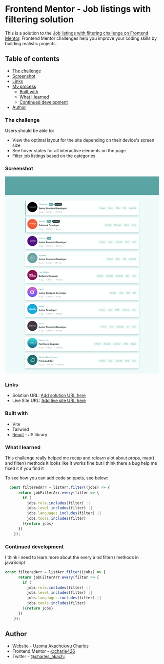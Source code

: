 # Frontend Mentor - Job listings with filtering solution

This is a solution to the [Job listings with filtering challenge on Frontend Mentor](https://www.frontendmentor.io/challenges/job-listings-with-filtering-ivstIPCt). Frontend Mentor challenges help you improve your coding skills by building realistic projects. 

## Table of contents

  - [The challenge](#the-challenge)
  - [Screenshot](#screenshot)
  - [Links](#links)
- [My process](#my-process)
  - [Built with](#built-with)
  - [What I learned](#what-i-learned)
  - [Continued development](#continued-development)
- [Author](#author)

### The challenge

Users should be able to:

- View the optimal layout for the site depending on their device's screen size
- See hover states for all interactive elements on the page
- Filter job listings based on the categories

### Screenshot

![](./Screenshot%202024-04-11%20at%2015-20-45%20Job%20listing.png)

### Links

- Solution URL: [Add solution URL here](https://jobsliss.netlify.app)
- Live Site URL: [Add live site URL here](https://jobsliss.netlify.app)


### Built with

- Vite
- Tailwind
- [React](https://reactjs.org/) - JS library

### What I learned

This challenge really helped me recap and relearn alot about props, map() and filter() methods it looks like it works fine but I think there a bug help me fixed it if you find it

To see how you can add code snippets, see below:

```js
  const filteredArr = listArr.filter((jobs) => {
      return jobFilterArr.every(filter => {
        if (
          jobs.role.includes(filter) ||
          jobs.level.includes(filter) ||
          jobs.languages.includes(filter) ||
          jobs.tools.includes(filter)
        ){return jobs}
      })
    });
```

### Continued development

I think i need to learn more about the every a nd filter()  methods in javaScript

```js
const filteredArr = listArr.filter((jobs) => {
      return jobFilterArr.every(filter => {
        if (
          jobs.role.includes(filter) ||
          jobs.level.includes(filter) ||
          jobs.languages.includes(filter) ||
          jobs.tools.includes(filter)
        ){return jobs}
      })
    });
```

## Author

- Website - [Uzoma Akachukwu Charles](https://www.akachicodes.netlify.app)
- Frontend Mentor - [@charle426](https://www.frontendmentor.io/profile/charle426)
- Twitter - [@charles_akachi](https://www.twitter.com/charles_akachi)


